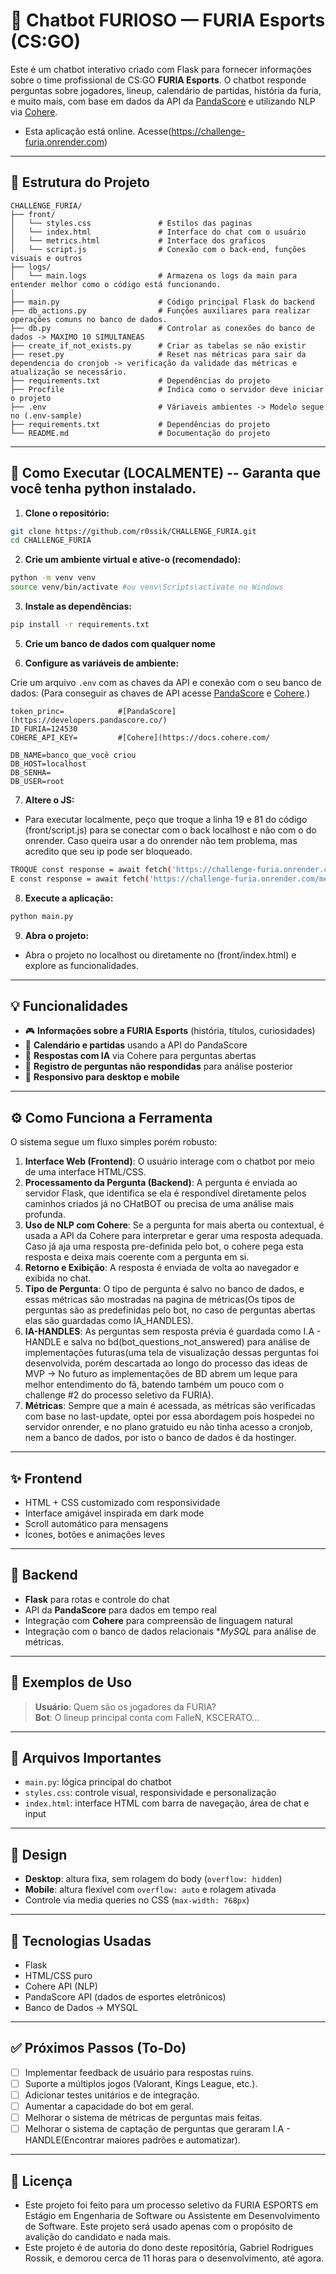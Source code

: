 
# 🤖 Chatbot FURIOSO — FURIA Esports (CS:GO)

Este é um chatbot interativo criado com Flask para fornecer informações sobre o time profissional de CS:GO **FURIA Esports**. O chatbot responde perguntas sobre jogadores, lineup, calendário de partidas, história da furia, e muito mais, com base em dados da API da [PandaScore](https://developers.pandascore.co/) e utilizando NLP via [Cohere](https://docs.cohere.com/).
- Esta aplicação está online. Acesse(https://challenge-furia.onrender.com)
---

## 📁 Estrutura do Projeto

```
CHALLENGE_FURIA/
├── front/
│   └── styles.css               # Estilos das paginas
│   └── index.html               # Interface do chat com o usuário
│   └── metrics.html             # Interface dos graficos 
│   └── script.js                # Conexão com o back-end, funções visuais e outros
├── logs/
│   └── main.logs                # Armazena os logs da main para entender melhor como o código está funcionando.
│    
├── main.py                      # Código principal Flask do backend
├── db_actions.py                # Funções auxiliares para realizar operações comuns no banco de dados.
├── db.py                        # Controlar as conexões do banco de dados -> MAXIMO 10 SIMULTANEAS
├── create_if_not_exists.py      # Criar as tabelas se não existir
├── reset.py                     # Reset nas métricas para sair da dependencia do cronjob -> verificação da validade das métricas e atualização se necessário.
├── requirements.txt             # Dependências do projeto
├── Procfile                     # Indica como o servidor deve iniciar o projeto
├── .env                         # Váriaveis ambientes -> Modelo segue no (.env-sample)
├── requirements.txt             # Dependências do projeto
└── README.md                    # Documentação do projeto
```

---

## 🚀 Como Executar (LOCALMENTE) -- Garanta que você tenha python instalado.

1. **Clone o repositório:**

```bash
git clone https://github.com/r0ssik/CHALLENGE_FURIA.git
cd CHALLENGE_FURIA
```

2. **Crie um ambiente virtual e ative-o (recomendado):**

```bash
python -m venv venv
source venv/bin/activate #ou venv\Scripts\activate no Windows
```

3. **Instale as dependências:**

```bash
pip install -r requirements.txt
```

5. **Crie um banco de dados com qualquer nome**

6. **Configure as variáveis de ambiente:**

Crie um arquivo `.env` com as chaves da API e conexão com o seu banco de dados:
(Para conseguir as chaves de API acesse [PandaScore](https://developers.pandascore.co/) e [Cohere](https://docs.cohere.com/).)

```
token_princ=            #[PandaScore](https://developers.pandascore.co/)
ID_FURIA=124530
COHERE_API_KEY=         #[Cohere](https://docs.cohere.com/

DB_NAME=banco_que_você criou
DB_HOST=localhost
DB_SENHA= 
DB_USER=root
```

7. **Altere o JS:**

- Para executar localmente, peço que troque a linha 19 e 81 do código (front/script.js) para se conectar com o back localhost e não com o do onrender. Caso queira usar a do onrender não tem problema, mas acredito que seu ip pode ser bloqueado. 

```bash
TROQUE const response = await fetch('https://challenge-furia.onrender.com/chat',  POR  const response = await fetch('http://localhost:5000/chat',
E const response = await fetch('https://challenge-furia.onrender.com/metrics'); POR const response = await fetch('http://localhost:5000/metrics',
```

8. **Execute a aplicação:**

```bash
python main.py
```

9. **Abra o projeto:**
- Abra o projeto no localhost ou diretamente no (front/index.html) e explore as funcionalidades.

---

## 💡 Funcionalidades

- 🎮 **Informações sobre a FURIA Esports** (história, títulos, curiosidades)
- 📅 **Calendário e partidas** usando a API do PandaScore
- 🧠 **Respostas com IA** via Cohere para perguntas abertas
- 📝 **Registro de perguntas não respondidas** para análise posterior
- 📱 **Responsivo para desktop e mobile**

---

## ⚙️ Como Funciona a Ferramenta

O sistema segue um fluxo simples porém robusto:

1. **Interface Web (Frontend)**: O usuário interage com o chatbot por meio de uma interface HTML/CSS.
2. **Processamento da Pergunta (Backend)**: A pergunta é enviada ao servidor Flask, que identifica se ela é respondível diretamente pelos caminhos criados já no CHatBOT ou precisa de uma análise mais profunda.
3. **Uso de NLP com Cohere**: Se a pergunta for mais aberta ou contextual, é usada a API da Cohere para interpretar e gerar uma resposta adequada. Caso já aja uma resposta pre-definida pelo bot, o cohere pega esta resposta e deixa mais coerente com a pergunta em si.
4. **Retorno e Exibição**: A resposta é enviada de volta ao navegador e exibida no chat.
5. **Tipo de Pergunta**: O tipo de pergunta é salvo no banco de dados, e essas métricas são mostradas na pagina de métricas(Os tipos de perguntas são as predefinidas pelo bot, no caso de perguntas abertas elas são guardadas como IA_HANDLES).
6. **IA-HANDLES**: As perguntas sem resposta prévia é guardada como I.A - HANDLE e salva no bd(bot_questions_not_answered) para análise de implementações futuras(uma tela de visualização dessas perguntas foi desenvolvida, porém descartada ao longo do processo das ideas de MVP -> No futuro as implementações de BD abrem um leque para melhor entendimento do fã, batendo também um pouco com o challenge #2 do processo seletivo da FURIA).
7. **Métricas**: Sempre que a main é acessada, as métricas são verificadas com base no last-update, optei por essa abordagem pois hospedei no servidor onrender, e no plano gratuido eu não tinha acesso a cronjob, nem a banco de dados, por isto o banco de dados é da hostinger.
   

---
## ✨ Frontend

- HTML + CSS customizado com responsividade
- Interface amigável inspirada em dark mode
- Scroll automático para mensagens
- Ícones, botões e animações leves

---

## 🔧 Backend

- **Flask** para rotas e controle do chat
- API da **PandaScore** para dados em tempo real
- Integração com **Cohere** para compreensão de linguagem natural
- Integração com o banco de dados relacionais **MySQL* para análise de métricas.

---

## 🧪 Exemplos de Uso

> **Usuário**: Quem são os jogadores da FURIA?  
> **Bot**: O lineup principal conta com FalleN, KSCERATO...

---

## 📂 Arquivos Importantes

- `main.py`: lógica principal do chatbot
- `styles.css`: controle visual, responsividade e personalização
- `index.html`: interface HTML com barra de navegação, área de chat e input

---

## 📱 Design

- **Desktop**: altura fixa, sem rolagem do body (`overflow: hidden`)
- **Mobile**: altura flexível com `overflow: auto` e rolagem ativada
- Controle via media queries no CSS (`max-width: 768px`)

---

## 🧩 Tecnologias Usadas

- Flask
- HTML/CSS puro
- Cohere API (NLP)
- PandaScore API (dados de esportes eletrônicos)
- Banco de Dados -> MYSQL

---

## ✅ Próximos Passos (To-Do)

- [ ] Implementar feedback de usuário para respostas ruins.
- [ ] Suporte a múltiplos jogos (Valorant, Kings League, etc.).
- [ ] Adicionar testes unitários e de integração.
- [ ] Aumentar a capacidade do bot em geral.
- [ ] Melhorar o sistema de métricas de perguntas mais feitas.
- [ ] Melhorar o sistema de captação de perguntas que geraram I.A - HANDLE(Encontrar maiores padrões e automatizar).

---

## 📄 Licença

- Este projeto foi feito para um processo seletivo da FURIA ESPORTS em Estágio em Engenharia de Software ou Assistente em Desenvolvimento de Software. Este projeto será usado apenas com o propósito de avalição do candidato e nada mais.
- Este projeto é de autoria do dono deste repositória, Gabriel Rodrigues Rossik, e demorou cerca de 11 horas para o desenvolvimento, até agora.
